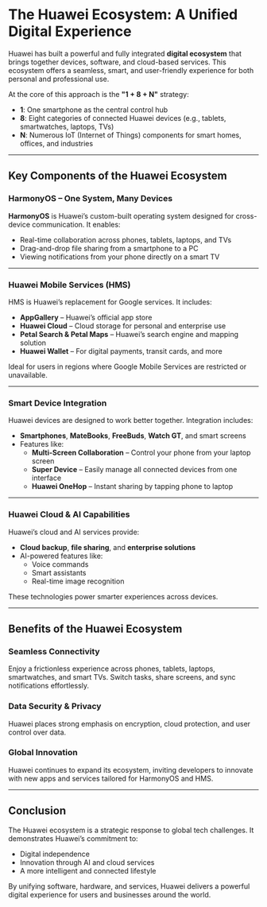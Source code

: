 
# The Huawei Ecosystem: A Unified Digital Experience

Huawei has built a powerful and fully integrated **digital ecosystem** that brings together devices, software, and cloud-based services. This ecosystem offers a seamless, smart, and user-friendly experience for both personal and professional use.

At the core of this approach is the **"1 + 8 + N"** strategy:

- **1**: One smartphone as the central control hub
- **8**: Eight categories of connected Huawei devices (e.g., tablets, smartwatches, laptops, TVs)
- **N**: Numerous IoT (Internet of Things) components for smart homes, offices, and industries

---

## Key Components of the Huawei Ecosystem

### HarmonyOS – One System, Many Devices

**HarmonyOS** is Huawei’s custom-built operating system designed for cross-device communication. It enables:

- Real-time collaboration across phones, tablets, laptops, and TVs
- Drag-and-drop file sharing from a smartphone to a PC
- Viewing notifications from your phone directly on a smart TV

---

### Huawei Mobile Services (HMS)

HMS is Huawei’s replacement for Google services. It includes:

- **AppGallery** – Huawei’s official app store
- **Huawei Cloud** – Cloud storage for personal and enterprise use
- **Petal Search & Petal Maps** – Huawei’s search engine and mapping solution
- **Huawei Wallet** – For digital payments, transit cards, and more

Ideal for users in regions where Google Mobile Services are restricted or unavailable.

---

### Smart Device Integration

Huawei devices are designed to work better together. Integration includes:

- **Smartphones**, **MateBooks**, **FreeBuds**, **Watch GT**, and smart screens
- Features like:
  - **Multi-Screen Collaboration** – Control your phone from your laptop screen
  - **Super Device** – Easily manage all connected devices from one interface
  - **Huawei OneHop** – Instant sharing by tapping phone to laptop

---

### Huawei Cloud & AI Capabilities

Huawei’s cloud and AI services provide:

- **Cloud backup**, **file sharing**, and **enterprise solutions**
- AI-powered features like:
  - Voice commands
  - Smart assistants
  - Real-time image recognition

These technologies power smarter experiences across devices.

---

## Benefits of the Huawei Ecosystem

### Seamless Connectivity
Enjoy a frictionless experience across phones, tablets, laptops, smartwatches, and smart TVs. Switch tasks, share screens, and sync notifications effortlessly.

### Data Security & Privacy
Huawei places strong emphasis on encryption, cloud protection, and user control over data.

### Global Innovation
Huawei continues to expand its ecosystem, inviting developers to innovate with new apps and services tailored for HarmonyOS and HMS.

---

## Conclusion

The Huawei ecosystem is a strategic response to global tech challenges. It demonstrates Huawei’s commitment to:

- Digital independence
- Innovation through AI and cloud services
- A more intelligent and connected lifestyle

By unifying software, hardware, and services, Huawei delivers a powerful digital experience for users and businesses around the world.
